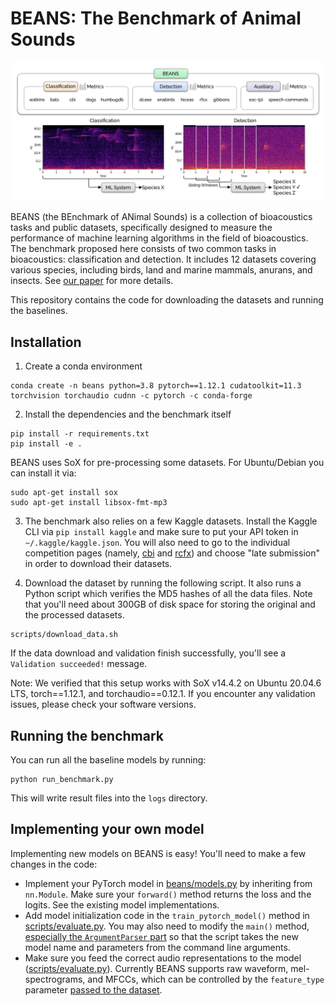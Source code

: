 # BEANS: The Benchmark of Animal Sounds

![](./fig_beans.png)

BEANS (the BEnchmark of ANimal Sounds) is a collection of bioacoustics tasks and public datasets, specifically designed to measure the performance of machine learning algorithms in the field of bioacoustics. The benchmark proposed here consists of two common tasks in bioacoustics: classification and detection. It includes 12 datasets covering various species, including birds, land and marine mammals, anurans, and insects. See [our paper](https://arxiv.org/abs/2210.12300) for more details.

This repository contains the code for downloading the datasets and running the baselines.

## Installation

1. Create a conda environment

```
conda create -n beans python=3.8 pytorch==1.12.1 cudatoolkit=11.3 torchvision torchaudio cudnn -c pytorch -c conda-forge
```

2. Install the dependencies and the benchmark itself

```
pip install -r requirements.txt
pip install -e .
```

BEANS uses SoX for pre-processing some datasets. For Ubuntu/Debian you can install it via:

```
sudo apt-get install sox
sudo apt-get install libsox-fmt-mp3
```

3. The benchmark also relies on a few Kaggle datasets. Install the Kaggle CLI via `pip install kaggle` and make sure to put your API token in `~/.kaggle/kaggle.json`. You will also need to go to the individual competition pages (namely, [cbi](https://www.kaggle.com/c/birdsong-recognition) and [rcfx](https://www.kaggle.com/c/rfcx-species-audio-detection)) and choose "late submission" in order to download their datasets.

4. Download the dataset by running the following script. It also runs a Python script which verifies the MD5 hashes of all the data files. Note that you'll need about 300GB of disk space for storing the original and the processed datasets.

```
scripts/download_data.sh
```

If the data download and validation finish successfully, you'll see a `Validation succeeded!` message.

Note: We verified that this setup works with SoX v14.4.2 on Ubuntu 20.04.6 LTS, torch==1.12.1, and torchaudio==0.12.1. If you encounter any validation issues, please check your software versions.

## Running the benchmark

You can run all the baseline models by running:

```
python run_benchmark.py
```

This will write result files into the `logs` directory.

## Implementing your own model

Implementing new models on BEANS is easy! You'll need to make a few changes in the code:

* Implement your PyTorch model in [beans/models.py](https://github.com/earthspecies/beans/blob/main/beans/models.py) by inheriting from `nn.Module`. Make sure your `forward()` method returns the loss and the logits. See the existing model implementations.
* Add model initialization code in the `train_pytorch_model()` method in [scripts/evaluate.py](https://github.com/earthspecies/beans/blob/main/scripts/evaluate.py#L142). You may also need to modify the `main()` method, [especially the `ArgumentParser` part](https://github.com/earthspecies/beans/blob/main/scripts/evaluate.py#L238) so that the script takes the new model name and parameters from the command line arguments.
* Make sure you feed the correct audio representations to the model ([scripts/evaluate.py](https://github.com/earthspecies/beans/blob/main/scripts/evaluate.py#L265)). Currently BEANS supports raw waveform, mel-spectrograms, and MFCCs, which can be controlled by the `feature_type` parameter [passed to the dataset](https://github.com/earthspecies/beans/blob/main/beans/datasets.py#L103).
